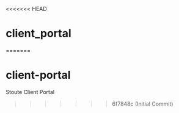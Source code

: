 <<<<<<< HEAD
# client_portal
=======
# client-portal
 Stoute Client Portal
>>>>>>> 6f7848c (Initial Commit)
